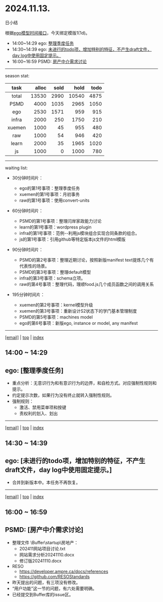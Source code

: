 # 2024.11.13.
日小结

<a id="top"></a>
根据[ego模型时间接口](https://gitee.com/hyg/blog/blob/master/timeflow.md)，今天绑定模版1(1d)。

<a id="index"></a>
- 14:00~14:29	ego: [整理季度任务](#20241113140000)
- 14:30~14:39	ego: [未进行的todo项，增加特别的特征，不产生draft文件，day log中使用固定提示。](#20241113143000)
- 16:00~16:59	PSMD: [房产中介需求讨论](#20241113160000)

---
season stat:

| task | alloc | sold | hold | todo |
| :---: | ---: | ---: | ---: | ---: |
| total | 13530 | 2990 | 10540 | 4875 |
| PSMD | 4000 | 1035 | 2965 | 1050 |
| ego | 2530 | 1571 | 959 | 915 |
| infra | 2000 | 250 | 1750 | 210 |
| xuemen | 1000 | 45 | 955 | 480 |
| raw | 1000 | 54 | 946 | 420 |
| learn | 2000 | 35 | 1965 | 1020 |
| js | 1000 | 0 | 1000 | 780 |

---
waiting list:


- 30分钟时间片：
  - ego的第1号事项：整理季度任务
  - xuemen的第1号事项：月初事务
  - raw的第1号事项：使用convert-units

- 60分钟时间片：
  - PSMD的第1号事项：整理闫岸家政能力讨论
  - learn的第1号事项：wordpress plugin
  - infra的第1号事项：范例--利用js模块组合实现合同条款的组合。
  - js的第1号事项：引用github等特定版本js文件的html模版

- 90分钟时间片：
  - PSMD的第2号事项：整理近期讨论，按照新版manifest text提炼几个有代表性的场景。
  - PSMD的第3号事项：整理default模型
  - infra的第3号事项：schema立项。
  - raw的第4号事项：整理代码，理顺food.js几个成员函数之间的调用关系

- 195分钟时间片：
  - xuemen的第2号事项：kernel模型升级
  - xuemen的第3号事项：重新设计S2状态下的学门基本管理制度
  - PSMD的第5号事项：machines model
  - ego的第6号事项：新版ego, instance or model, any manifest

---
<a href="mailto:huangyg@mars22.com?subject=关于2024.11.13.[整理季度任务]任务&body=日期: 2024.11.13.%0D%0A序号: 5%0D%0A手稿:../../draft/2024/11/20241113.01.md%0D%0A---请勿修改邮件主题及以上内容 从下一行开始写您的想法---%0D%0A">[email]</a> | [top](#top) | [index](#index)
<a id="20241113140000"></a>
## 14:00 ~ 14:29
## ego: [整理季度任务]

- 重点分析：无意识行为和有意识行为的边界，和自检方式。对应强制性规则和提示。
- 约定提示次数，如果行为没有终止就转入强制性规则。
- 强制规则：
    - 激活、禁用菜单项和按键
    - 责权利的划入、划出

---
<a href="mailto:huangyg@mars22.com?subject=关于2024.11.13.[未进行的todo项，增加特别的特征，不产生draft文件，day log中使用固定提示。]任务&body=日期: 2024.11.13.%0D%0A序号: 6%0D%0A手稿:../../draft/2024/11/20241113.02.md%0D%0A---请勿修改邮件主题及以上内容 从下一行开始写您的想法---%0D%0A">[email]</a> | [top](#top) | [index](#index)
<a id="20241113143000"></a>
## 14:30 ~ 14:39
## ego: [未进行的todo项，增加特别的特征，不产生draft文件，day log中使用固定提示。]

- 合并到新版本中。本任务不再恢复。

---
<a href="mailto:huangyg@mars22.com?subject=关于2024.11.13.[房产中介需求讨论]任务&body=日期: 2024.11.13.%0D%0A序号: 8%0D%0A手稿:../../draft/2024/11/20241113.03.md%0D%0A---请勿修改邮件主题及以上内容 从下一行开始写您的想法---%0D%0A">[email]</a> | [top](#top) | [index](#index)
<a id="20241113160000"></a>
## 16:00 ~ 16:59
## PSMD: [房产中介需求讨论]

- 整理文件 \Buffer\startup\房地产：
    - 202411网站项目讨论.txt
    - 网站需求分析20241110.docx
    - 修订版20241110.docx
- RESO
    - https://developer.ampre.ca/docs/references
    - https://github.com/RESOStandards
- 昨天提出的问题，有三项没有修改。
- “用户功能”这一节的问题，有六处需要明确。
- 已经提交到Buffer库的issue区。
